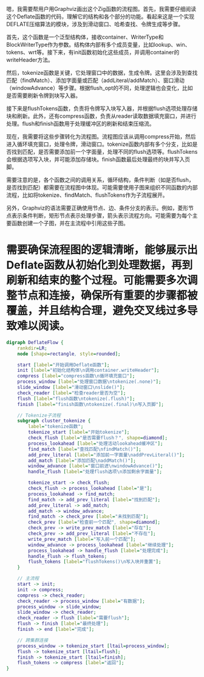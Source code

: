 嗯，我需要帮用户用Graphviz画出这个Zig函数的流程图。首先，我需要仔细阅读这个Deflate函数的代码，理解它的结构和各个部分的功能。看起来这是一个实现DEFLATE压缩算法的模块，涉及到滑动窗口、哈希查找、令牌生成等步骤。

首先，这个函数是一个泛型结构体，接收container、WriterType和BlockWriterType作为参数。结构体内部有多个成员变量，比如lookup、win、tokens、wrt等。接下来，有init函数初始化这些成员，并调用container的writeHeader方法。

然后，tokenize函数是关键，它处理窗口中的数据，生成令牌。这里会涉及到查找匹配（findMatch）、添加字面量或匹配（addLiteral/addMatch）、窗口滑动（windowAdvance）等步骤。根据flush_opt的不同，处理逻辑也会变化，比如是否需要刷新令牌到块写入器。

接下来是flushTokens函数，负责将令牌写入块写入器，并根据flush选项处理存储块和刷新。此外，还有compress函数，负责从reader读取数据填充窗口，并进行处理。flush和finish函数用于处理缓冲区的刷新和结束压缩流。

现在，我需要将这些步骤转化为流程图。流程图应该从调用compress开始，然后进入循环填充窗口，处理令牌，滑动窗口。tokenize函数内部有多个分支，比如是否找到匹配，是否需要添加前一个字面量，处理不同的flush选项等。flushTokens会根据选项写入块，并可能添加存储块。finish函数最后处理最终的块并写入页脚。

需要注意的是，各个函数之间的调用关系，循环结构，条件判断（如是否flush，是否找到匹配）都需要在流程图中体现。可能需要使用子图来组织不同函数的内部流程，比如将tokenize、findMatch、flushTokens作为子流程展开。

另外，Graphviz的语法需要正确使用节点、边、条件分支的表示。例如，菱形节点表示条件判断，矩形节点表示处理步骤，箭头表示流程方向。可能需要为每个主要函数创建一个子图，并在主流程中引用这些子图。

需要确保流程图的逻辑清晰，能够展示出Deflate函数从初始化到处理数据，再到刷新和结束的整个过程。可能需要多次调整节点和连接，确保所有重要的步骤都被覆盖，并且结构合理，避免交叉线过多导致难以阅读。
================================================
```dot
digraph DeflateFlow {
    rankdir=LR;
    node [shape=rectangle, style=rounded];

    start [label="开始调用Deflate函数"];
    init [label="初始化结构体\n调用container.writeHeader"];
    compress [label="compress函数\n循环填充窗口"];
    process_window [label="处理窗口数据\ntokenize(.none)"];
    slide_window [label="滑动窗口\nslide()"];
    check_reader [label="检查reader是否为空"];
    flush [label="flush函数\ntokenize(.flush)"];
    finish [label="finish函数\ntokenize(.final)\n写入页脚"];

    // Tokenize子流程
    subgraph cluster_tokenize {
        label="tokenize函数";
        tokenize_start [label="开始tokenize"];
        check_flush [label="是否需要flush？", shape=diamond];
        process_lookahead [label="处理活动lookahead缓冲区"];
        find_match [label="查找匹配\nfindMatch()"];
        add_prev_literal [label="添加前一字面量\naddPrevLiteral()"];
        add_match [label="添加匹配\naddMatch()"];
        window_advance [label="窗口前进\nwindowAdvance()"];
        handle_flush [label="处理flush选项\n添加剩余字面量"];

        tokenize_start -> check_flush;
        check_flush -> process_lookahead [label="是"];
        process_lookahead -> find_match;
        find_match -> add_prev_literal [label="找到匹配"];
        add_prev_literal -> add_match;
        add_match -> window_advance;
        find_match -> check_prev [label="未找到匹配"];
        check_prev [label="检查前一个匹配", shape=diamond];
        check_prev -> write_prev_match [label="存在"];
        check_prev -> add_prev_literal [label="不存在"];
        write_prev_match [label="写入前一个匹配"];
        window_advance -> process_lookahead [label="继续处理"];
        process_lookahead -> handle_flush [label="处理完成"];
        handle_flush -> flush_tokens;
        flush_tokens [label="flushTokens()\n写入块并重置"];
    }

    // 主流程
    start -> init;
    init -> compress;
    compress -> check_reader;
    check_reader -> process_window [label="有数据"];
    process_window -> slide_window;
    slide_window -> check_reader;
    check_reader -> flush [label="需要flush"];
    flush -> finish [label="最终处理"];
    finish -> end [label="完成"];

    // 跨集群连接
    process_window -> tokenize_start [ltail=process_window];
    flush -> tokenize_start [ltail=flush];
    finish -> tokenize_start [ltail=finish];
    flush_tokens -> compress [label="返回"];
}
```